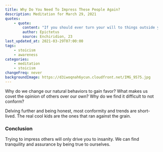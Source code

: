```yaml
---
title: Why Do You Need To Impress These People Again?
description: Meditation for March 29, 2021
quotes:
    - quote:
        content: "If you should ever turn your will to things outside your control in order to impress someone, be sure that you have wrecked your whole purpose in life. Be content, then, to be a philosopher in all that you do, and if you wish also to be seen as one, show yourself first that you are and you will succeed."
        author: Epictetus
        source: Enchiridion, 23
last_updated_at: 2021-03-29T07:00:00
tags:
    - stoicism
    - awareness
categories:
    - meditation
    - stoicism
changeFreq: never
backgroundImage: https://d3iwoqnah6ycun.cloudfront.net/IMG_9575.jpg
---
```


Why do we change our natural behaviors to gain favor? What makes us covet the opinion of others over our own? Why do we 
find it difficult to not conform?

Delving further and being honest, most conformity and trends are short-lived. The real cool kids are the ones that ran 
against the grain.

### Conclusion

Trying to impress others will only drive you to insanity. We can find tranquility and assurance by being true to 
ourselves.
